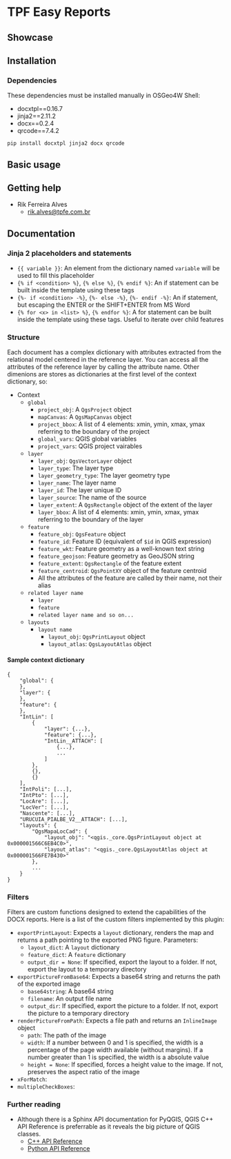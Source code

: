 # TPF Easy Reports

## Showcase

## Installation

### Dependencies

These dependencies must be installed manually in OSGeo4W Shell:

- docxtpl==0.16.7
- jinja2==2.11.2
- docx==0.2.4
- qrcode==7.4.2

```
pip install docxtpl jinja2 docx qrcode
```

## Basic usage

## Getting help

- Rik Ferreira Alves
  - rik.alves@tpfe.com.br

## Documentation

### Jinja 2 placeholders and statements

- `{{ variable }}`: An element from the dictionary named `variable` will be used to fill this placeholder
- `{% if <condition> %}`, `{% else %}`, `{% endif %}`: An if statement can be built inside the template using these tags
- `{%- if <condition> -%}`, `{%- else -%}`, `{%- endif -%}`: An if statement, but escaping the ENTER or the SHIFT+ENTER from MS Word
- `{% for <x> in <list> %}`, `{% endfor %}`: A for statement can be built inside the template using these tags. Useful to iterate over child features

### Structure

Each document has a complex dictionary with attributes extracted from the relational model centered in the reference layer. You can access all the attributes of the reference layer by calling the attribute name. Other dimenions are stores as dictionaries at the first level of the context dictionary, so:

- Context
  - `global`
    - `project_obj`: A `QgsProject` object
    - `mapCanvas`: A `QgsMapCanvas` object
    - `project_bbox`: A list of 4 elements: xmin, ymin, xmax, ymax referring to the boundary of the project
    - `global_vars`: QGIS global variables
    - `project_vars`: QGIS project vairables
  - `layer`
    - `layer_obj`: `QgsVectorLayer` object
    - `layer_type`: The layer type
    - `layer_geometry_type`: The layer geometry type
    - `layer_name`: The layer name
    - `layer_id`: The layer unique ID
    - `layer_source`: The name of the source
    - `layer_extent`: A `QgsRectangle` object of the extent of the layer
    - `layer_bbox`: A list of 4 elements: xmin, ymin, xmax, ymax referring to the boundary of the layer
  - `feature`
    - `feature_obj`: `QgsFeature` object
    - `feature_id`: Feature ID (equivalent of `$id` in QGIS expression)
    - `feature_wkt`: Feature geometry as a well-known text string
    - `feature_geojson`: Feature geometry as GeoJSON string
    - `feature_extent`: `QgsRectangle` of the feature extent
    - `feature_centroid`: `QgsPointXY` object of the feature centroid
    - All the attributes of the feature are called by their name, not their alias
  - `related layer name`
    - `layer`
    - `feature`
    - `related layer name and so on...`
  - `layouts`
    - `layout name`
      - `layout_obj`: `QgsPrintLayout` object
      - `layout_atlas`: `QgsLayoutAtlas` object

#### Sample context dictionary

```
{
    "global": {
    },
    "layer": {
    },
    "feature": {
    },
    "IntLin": [
        {
            "layer": {...},
            "feature": {...},
            "IntLin__ATTACH": [
                {...},
                ...
            ]
        },
        {},
        {}
    ],
    "IntPoli": [...],
    "IntPto": [...],
    "LocAre": [...],
    "LocVer": [...],
    "Nascente": [...],
    "URUCUIA_PIALBE_V2__ATTACH": [...],
    "layouts": {
        "QgsMapaLocCad": {
            "layout_obj": "<qgis._core.QgsPrintLayout object at 0x000001566C6EB4C0>",
            "layout_atlas": "<qgis._core.QgsLayoutAtlas object at 0x000001566FE7B430>"
        },
        ...
    }
}
```

### Filters

Filters are custom functions designed to extend the capabilities of the DOCX reports. Here is a list of the custom filters implemented by this plugin:

- `exportPrintLayout`: Expects a `layout` dictionary, renders the map and returns a path pointing to the exported PNG figure. Parameters:
  - `layout_dict`: A `layout` dictionary
  - `feature_dict`: A `feature` dictionary
  - `output_dir = None`: If specified, export the layout to a folder. If not, export the layout to a temporary directory
- `exportPictureFromBase64`: Expects a base64 string and returns the path of the exported image
  - `base64string`: A base64 string
  - `filename`:  An output file name
  - `output_dir`: If specified, export the picture to a folder. If not, export the picture to a temporary directory
- `renderPictureFromPath`: Expects a file path and returns an `InlineImage` object
  - `path`: The path of the image
  - `width`: If a number between 0 and 1 is specified, the width is a percentage of the page width available (without margins). If a number greater than 1 is specified, the width is a absolute value
  - `height = None`: If specified, forces a height value to the image. If not, preserves the aspect ratio of the image
- `xForMatch`:
- `multipleCheckBoxes`:

### Further reading

- Although there is a Sphinx API documentation for PyQGIS, QGIS C++ API Reference is preferrable as it reveals the big picture of QGIS classes.
  - [C++ API Reference](https://api.qgis.org/api/index.html)
  - [Python API Reference](https://qgis.org/pyqgis/3.0/)
